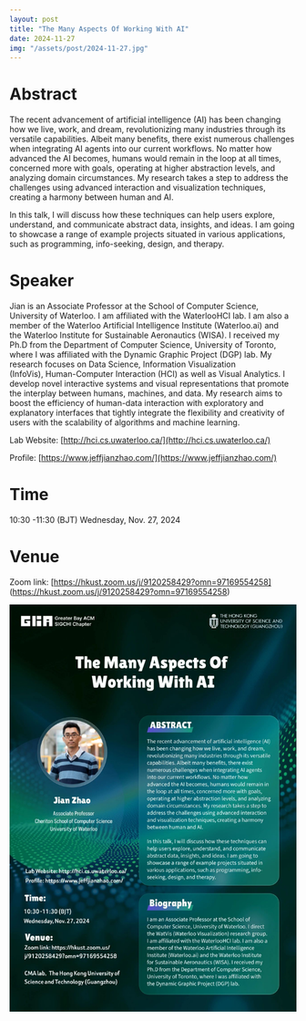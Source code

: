 ```yaml
---
layout: post
title: "The Many Aspects Of Working With AI"
date: 2024-11-27
img: "/assets/post/2024-11-27.jpg"
---
```

# Abstract

The recent advancement of artificial intelligence (AI) has been changing how we live, work, and dream, revolutionizing many industries through its versatile capabilities. Albeit many benefits, there exist numerous challenges when integrating AI agents into our current workflows. No matter how advanced the AI becomes, humans would remain in the loop at all times, concerned more with goals, operating at higher abstraction levels, and analyzing domain circumstances. My research takes a step to address the challenges using advanced interaction and visualization techniques, creating a harmony between human and AI. 

In this talk, I will discuss how these techniques can help users explore, understand, and communicate abstract data, insights, and ideas. I am going to showcase a range of example projects situated in various applications, such as programming, info-seeking, design, and therapy.


# Speaker
Jian is an Associate Professor at the School of Computer Science, University of Waterloo. I am affiliated with the WaterlooHCI lab. I am also a member of the Waterloo Artificial Intelligence Institute (Waterloo.ai) and the Waterloo Institute for Sustainable Aeronautics (WISA). I received my Ph.D from the Department of Computer Science, University of Toronto, where I was affiliated with the Dynamic Graphic Project (DGP) lab.
My research focuses on Data Science, Information Visualization (InfoVis), Human-Computer Interaction (HCI) as well as Visual Analytics. I develop novel interactive systems and visual representations that promote the interplay between humans, machines, and data. My research aims to boost the efficiency of human-data interaction with exploratory and explanatory interfaces that tightly integrate the flexibility and creativity of users with the scalability of algorithms and machine learning.

Lab Website: [http://hci.cs.uwaterloo.ca/](http://hci.cs.uwaterloo.ca/)

Profile: [https://www.jeffjianzhao.com/](https://www.jeffjianzhao.com/)

# Time
10:30 -11:30 (BJT) Wednesday, Nov. 27, 2024

# Venue
Zoom link: [https://hkust.zoom.us/j/9120258429?omn=97169554258] (https://hkust.zoom.us/j/9120258429?omn=97169554258)



<!-- **Hello world**, this is my first Jekyll blog post.

I hope you like it!

... which is shown in the screenshot below: -->
![My helpful screenshot](/assets/post/2024-11-27.jpg)
